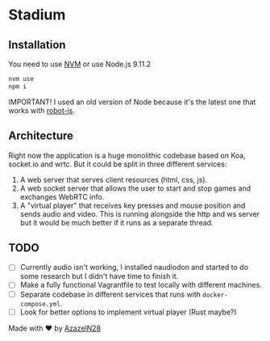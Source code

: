 # Stadium

## Installation

You need to use [NVM](https://github.com/nvm-sh/nvm) or use Node.js 9.11.2

```sh
nvm use
npm i
```

IMPORTANT! I used an old version of Node because it's the latest one that works with [robot-js](https://getrobot.net).

## Architecture

Right now the application is a huge monolithic codebase based on Koa, socket.io and wrtc. But it could be split in three different services:

1. A web server that serves client resources (html, css, js).
2. A web socket server that allows the user to start and stop games and exchanges WebRTC info.
3. A "virtual player" that receives key presses and mouse position and sends audio and video. This is running alongside the http and ws server but it would be much better if it runs as a separate thread.

## TODO

- [ ] Currently audio isn't working, I installed naudiodon and started to do some research but I didn't have time to finish it.
- [ ] Make a fully functional Vagrantfile to test locally with different machines.
- [ ] Separate codebase in different services that runs with `docker-compose.yml`.
- [ ] Look for better options to implement virtual player (Rust maybe?)

Made with :heart: by [AzazelN28](https://github.com/azazeln28/stadium.git)
